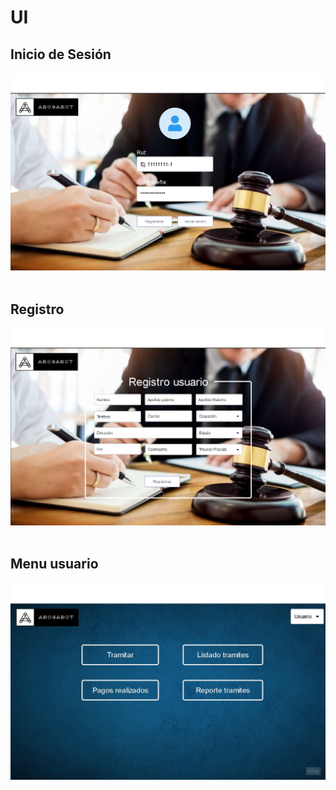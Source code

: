 
# UI

## Inicio de Sesión
<div style="text-align:center">
    <img src="./img/ini.jpg"/>
</div>

<br>

## Registro
<div style="text-align:center">
    <img src="./img/re.jpg"/>
</div>

<br>

## Menu usuario
<div style="text-align:center">
    <img src="./img/me.jpg"/>
</div>
